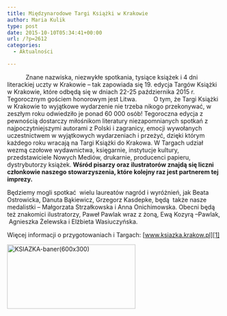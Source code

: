 ```yaml
---
title: Międzynarodowe Targi Książki w Krakowie
author: Maria Kulik
type: post
date: 2015-10-10T05:34:41+00:00
url: /?p=2612
categories:
  - Aktualności

---
```


             Znane nazwiska, niezwykłe spotkania, tysiące książek i 4 dni literackiej uczty w Krakowie &#8211; tak zapowiada się 19. edycja Targów Książki w Krakowie, które odbędą się w dniach 22-25 października 2015 r.  Tegorocznym gościem honorowym jest Litwa.
         O tym, że Targi Książki w Krakowie to wyjątkowe wydarzenie nie trzeba nikogo przekonywać, w zeszłym roku odwiedziło je ponad 60 000 osób! Tegoroczna edycja z pewnością dostarczy miłośnikom literatury niezapomnianych spotkań z najpoczytniejszymi autorami z Polski i zagranicy, emocji wywołanych uczestnictwem w wyjątkowych wydarzeniach i przeżyć, dzięki którym każdego roku wracają na Targi Książki do Krakowa. W Targach udział wezmą czołowe wydawnictwa, księgarnie, instytucje kultury, przedstawiciele Nowych Mediów, drukarnie, producenci papieru, dystrybutorzy książek.
**Wśród pisarzy oraz ilustratorów znajdą się liczni członkowie naszego stowarzyszenia, które kolejny raz jest partnerem tej imprezy.**

Będziemy mogli spotkać  wielu laureatów nagród i wyróżnień, jak Beata Ostrowicka, Danuta Bąkiewicz, Grzegorz Kasdepke, będą  także nasze medalistki &#8211; Małgorzata Strzałkowska i Anna Onichimowska. Obecni będą też znakomici ilustratorzy, Paweł Pawlak wraz z żoną, Ewą Kozyrą –Pawlak,  Agnieszka Żelewska i Elżbieta Wasiuczyńska.

Więcej informacji o przygotowaniach i Targach: [www.ksiazka.krakow.pl][1]

<a href="http://www.ibby.pl/wp-content/uploads/2015/10/KSIAZKA-baner600x300.jpg" rel="lightbox[2612]"><img class="alignnone size-medium wp-image-2613" src="http://www.ibby.pl/wp-content/uploads/2015/10/KSIAZKA-baner600x300-300x150.jpg" alt="KSIAZKA-baner(600x300)" width="300" height="150" srcset="http://www.ibby.pl/wp-content/uploads/2015/10/KSIAZKA-baner600x300-300x150.jpg 300w, http://www.ibby.pl/wp-content/uploads/2015/10/KSIAZKA-baner600x300-150x75.jpg 150w, http://www.ibby.pl/wp-content/uploads/2015/10/KSIAZKA-baner600x300.jpg 448w" sizes="(max-width: 300px) 100vw, 300px" /></a>

 

 [1]: http://www.ksiazka.krakow.pl/

